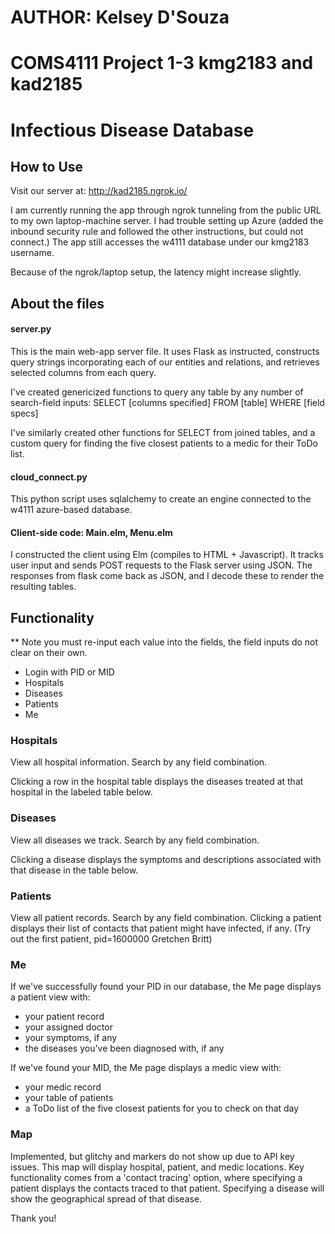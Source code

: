 # AUTHOR: Kelsey D'Souza
# COMS4111 Project 1-3 kmg2183 and kad2185

# Infectious Disease Database

## How to Use

Visit our server at: http://kad2185.ngrok.io/

I am currently running the app through ngrok tunneling from the public URL to my own laptop-machine server. I had trouble setting up Azure (added the inbound security rule and followed the other instructions, but could not connect.) The app still accesses the w4111 database under our kmg2183 username.

Because of the ngrok/laptop setup, the latency might increase slightly.


## About the files

#### server.py
This is the main web-app server file. It uses Flask as instructed, constructs
query strings incorporating each of our entities and relations, and retrieves
selected columns from each query.

I've created genericized functions to query any table by any number of search-field  inputs: SELECT [columns specified] FROM [table] WHERE [field specs]

I've similarly created other functions for SELECT from joined tables, and a custom query for finding the five closest patients to a medic for their ToDo list.

#### cloud_connect.py
This python script uses sqlalchemy to create an engine connected to the w4111
azure-based database.


#### Client-side code: Main.elm, Menu.elm

I constructed the client using Elm (compiles to HTML + Javascript).
It tracks user input and sends POST requests to the Flask server using JSON.
The responses from flask come back as JSON, and I decode these to render the
resulting tables.



## Functionality


** Note you must re-input each value into the fields,
   the field inputs do not clear on their own.

- Login with PID or MID
- Hospitals
- Diseases
- Patients
- Me

### Hospitals
View all hospital information. Search by any field combination.

Clicking a row in the hospital table displays the diseases treated at that
hospital in the labeled table below.

### Diseases
View all diseases we track. Search by any field combination.

Clicking a disease displays the symptoms and descriptions associated with
that disease in the table below.


### Patients
View all patient records. Search by any field combination.
Clicking a patient displays their list of contacts that patient might have
infected, if any. (Try out the first patient, pid=1600000 Gretchen Britt)


### Me
If we've successfully found your PID in our database, the Me page displays
a patient view with:
  - your patient record
  - your assigned doctor
  - your symptoms, if any
  - the diseases you've been diagnosed with, if any

If we've found your MID, the Me page displays a medic view with:
  - your medic record
  - your table of patients
  - a ToDo list of the five closest patients for you to check on that day



### Map
Implemented, but glitchy and markers do not show up due to API key issues.
This map will display hospital, patient, and medic locations.
Key functionality comes from a 'contact tracing' option, where specifying a
patient displays the contacts traced to that patient.
Specifying a disease will show the geographical spread of that disease.


Thank you!
